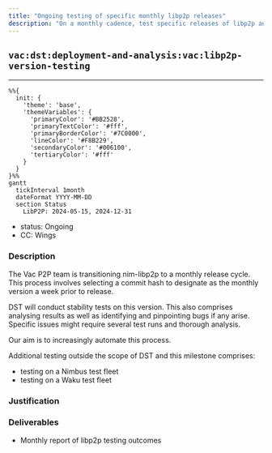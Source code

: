 ```yaml
---
title: "Ongoing testing of specific monthly libp2p releases"
description: "On a monthly cadence, test specific releases of libp2p and provide feedback."
---
```

## `vac:dst:deployment-and-analysis:vac:libp2p-version-testing`
---

```mermaid
%%{ 
  init: { 
    'theme': 'base', 
    'themeVariables': { 
      'primaryColor': '#BB2528', 
      'primaryTextColor': '#fff', 
      'primaryBorderColor': '#7C0000', 
      'lineColor': '#F8B229', 
      'secondaryColor': '#006100', 
      'tertiaryColor': '#fff' 
    } 
  } 
}%%
gantt
  tickInterval 1month
  dateFormat YYYY-MM-DD 
  section Status
    LibP2P: 2024-05-15, 2024-12-31
```

- status: Ongoing
- CC: Wings

### Description

The Vac P2P team is transitioning nim-libp2p to a monthly release cycle.
This process involves selecting a commit hash to designate as the monthly version a week prior to release. 

DST will conduct stability tests on this version.
This also comprises analysing results as well as identifying and pinpointing bugs if any arise.
Specific issues might require several test runs and thorough analysis.

Our aim is to increasingly automate this process.

Additional testing outside the scope of DST and this milestone comprises:

* testing on a Nimbus test fleet
* testing on a Waku test fleet

### Justification

### Deliverables
- Monthly report of libp2p testing outcomes
